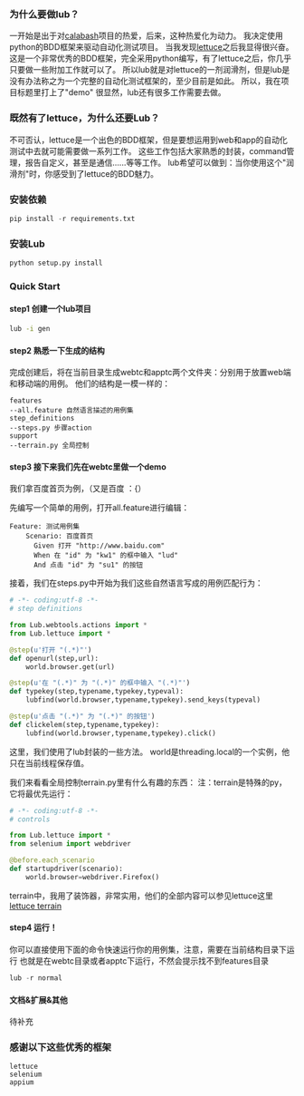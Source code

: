 ### 为什么要做lub？

一开始是出于对[calabash](https://github.com/calabash "calabash")项目的热爱，后来，这种热爱化为动力。
我决定使用python的BDD框架来驱动自动化测试项目。
当我发现[lettuce](http://lettuce.it/ "lettuce")之后我显得很兴奋。
这是一个非常优秀的BDD框架，完全采用python编写，有了lettuce之后，你几乎只要做一些附加工作就可以了。
所以lub就是对lettuce的一剂润滑剂，但是lub是没有办法称之为一个完整的自动化测试框架的，至少目前是如此。
所以，我在项目标题里打上了"demo"
很显然，lub还有很多工作需要去做。

### 既然有了lettuce，为什么还要Lub？

不可否认，lettuce是一个出色的BDD框架，但是要想运用到web和app的自动化测试中去就可能需要做一系列工作。
这些工作包括大家熟悉的封装，command管理，报告自定义，甚至是通信......等等工作。
lub希望可以做到：当你使用这个"润滑剂"时，你感受到了lettuce的BDD魅力。

### 安装依赖

```python
pip install -r requirements.txt
```

### 安装Lub

```python
python setup.py install
```

### Quick Start

#### step1 创建一个lub项目

```bash
lub -i gen
```

#### step2 熟悉一下生成的结构

完成创建后，将在当前目录生成webtc和apptc两个文件夹：分别用于放置web端和移动端的用例。
他们的结构是一模一样的：

```
features
--all.feature 自然语言描述的用例集
step_definitions
--steps.py 步骤action
support
--terrain.py 全局控制
```

#### step3 接下来我们先在webtc里做一个demo
我们拿百度首页为例，（又是百度 ：{）

先编写一个简单的用例，打开all.feature进行编辑：

```
Feature: 测试用例集
	Scenario: 百度首页
      Given 打开 "http://www.baidu.com"
      When 在 "id" 为 "kw1" 的框中输入 "lud"
      And 点击 "id" 为 "su1" 的按钮
```

接着，我们在steps.py中开始为我们这些自然语言写成的用例匹配行为：

```python
# -*- coding:utf-8 -*-
# step definitions

from Lub.webtools.actions import *
from Lub.lettuce import *

@step(u'打开 "(.*)"')
def openurl(step,url):
    world.browser.get(url)

@step(u'在 "(.*)" 为 "(.*)" 的框中输入 "(.*)"')
def typekey(step,typename,typekey,typeval):
    lubfind(world.browser,typename,typekey).send_keys(typeval)

@step(u'点击 "(.*)" 为 "(.*)" 的按钮')
def clickelem(step,typename,typekey):
    lubfind(world.browser,typename,typekey).click()
```

这里，我们使用了lub封装的一些方法。
world是threading.local的一个实例，他只在当前线程保存值。

我们来看看全局控制terrain.py里有什么有趣的东西：
注：terrain是特殊的py，它将最优先运行：

```python
# -*- coding:utf-8 -*-
# controls

from Lub.lettuce import *
from selenium import webdriver

@before.each_scenario
def startupdriver(scenario):
    world.browser=webdriver.Firefox()
```
terrain中，我用了装饰器，非常实用，他们的全部内容可以参见lettuce这里
[lettuce terrain](http://lettuce.it/reference/terrain.html#reference-terrain "lettuce terrain")

#### step4 运行！

你可以直接使用下面的命令快速运行你的用例集，注意，需要在当前结构目录下运行
也就是在webtc目录或者apptc下运行，不然会提示找不到features目录

```python
lub -r normal
```

#### 文档&扩展&其他

待补充

### 感谢以下这些优秀的框架

```
lettuce
selenium
appium
```
